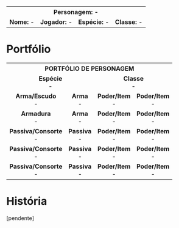 <!-- TITLE: .Modelo de Personagem -->
<!-- SUBTITLE: Classe, Espécie -->

<table>
  <tr>
		<th colspan="4">Personagem: -</th>
  </tr>
  <tr>
		<td><strong>Nome: </strong>-</td>
    <td><strong>Jogador: </strong>-</td>
    <td><strong>Espécie: </strong>-</td>
    <td><strong>Classe: </strong>-</td>
  </tr>
</table>

# Portfólio

<table>
  <tr>
    <th colspan="4">PORTFÓLIO DE PERSONAGEM</th>
  </tr>
  <tr>
		<td colspan="2"><center><strong>Espécie</strong> <br/ > - </center></td>
    <td colspan="2"><center><strong>Classe</strong>   <br/ > - </center></td>
  </tr>
  <tr>
    <td><center><strong>Arma/Escudo</strong>        <br/ > - </center></td>
		<td><center><strong>Arma</strong>                     <br/ > - </center></td>
    <td><center><strong>Poder/Item</strong>            <br/ > - </center></td>
    <td><center><strong>Poder/Item</strong>            <br/ > - </center></td>
  </tr>
  <tr>
    <td><center><strong>Armadura</strong>              <br/ > - </center></td>
		<td><center><strong>Arma</strong>                     <br/ > - </center></td>
    <td><center><strong>Poder/Item</strong>            <br/ > - </center></td>
    <td><center><strong>Poder/Item</strong>            <br/ > - </center></td>
  </tr>
  <tr>
    <td><center><strong>Passiva/Consorte</strong> <br/ > - </center></td>
		<td><center><strong>Passiva</strong>                 <br/ > - </center></td>
    <td><center><strong>Poder/Item</strong>            <br/ > - </center></td>
    <td><center><strong>Poder/Item</strong>            <br/ > - </center></td>
  </tr>
  <tr>
    <td><center><strong>Passiva/Consorte</strong> <br/ > - </center></td>
		<td><center><strong>Passiva</strong>                 <br/ > - </center></td>
    <td><center><strong>Poder/Item</strong>            <br/ > - </center></td>
    <td><center><strong>Poder/Item</strong>            <br/ > - </center></td>
  </tr>
  <tr>
    <td><center><strong>Passiva/Consorte</strong> <br/ > - </center></td>
		<td><center><strong>Passiva</strong>                 <br/ > - </center></td>
    <td><center><strong>Poder/Item</strong>            <br/ > - </center></td>
    <td><center><strong>Poder/Item</strong>            <br/ > - </center></td>
  </tr>
</table>

# História

[pendente]